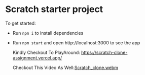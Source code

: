 # Scratch starter project

To get started:

- Run `npm i` to install dependencies
- Run `npm start` and open http://localhost:3000 to see the app

  Kindly Checkout To PlayAround: https://scratch-clone-assignment.vercel.app/


  Checkout This Video As Well:[Scratch_clone.webm](https://github.com/Devanshudd/scratch_clone_assignment/assets/100607040/1f817cd4-4084-4cf4-a988-044c417b7890)
